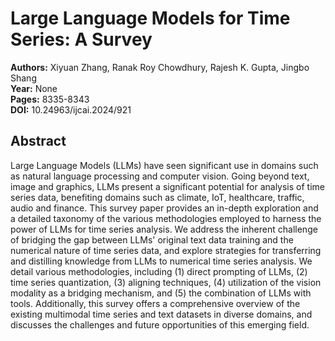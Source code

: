 # Large Language Models for Time Series: A Survey

**Authors:** Xiyuan Zhang, Ranak Roy Chowdhury, Rajesh K. Gupta, Jingbo Shang  
**Year:** None  
**Pages:** 8335-8343  
**DOI:** 10.24963/ijcai.2024/921  

## Abstract
Large Language Models (LLMs) have seen significant use in domains such as natural language processing and computer vision. Going beyond text, image and graphics, LLMs present a significant potential for analysis of time series data, benefiting domains such as climate, IoT, healthcare, traffic, audio and finance. This survey paper provides an in-depth exploration and a detailed taxonomy of the various methodologies employed to harness the power of LLMs for time series analysis. We address the inherent challenge of bridging the gap between LLMs' original text data training and the numerical nature of time series data, and explore strategies for transferring and distilling knowledge from LLMs to numerical time series analysis. We detail various methodologies, including (1) direct prompting of LLMs, (2) time series quantization, (3) aligning techniques, (4) utilization of the vision modality as a bridging mechanism, and (5) the combination of LLMs with tools. Additionally, this survey offers a comprehensive overview of the existing multimodal time series and text datasets in diverse domains, and discusses the challenges and future opportunities of this emerging field.

